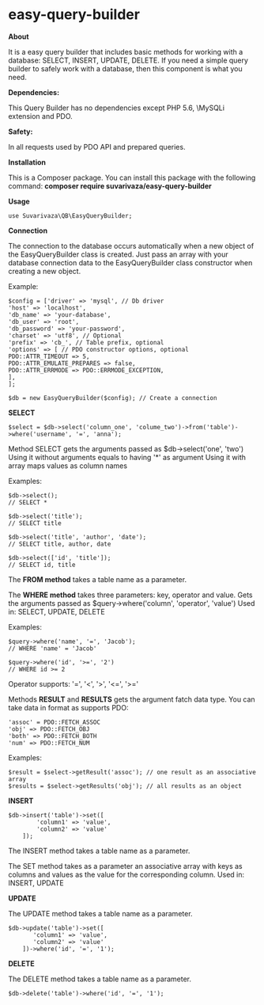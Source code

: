 # easy-query-builder

**About**

It is a easy query builder that includes basic methods for working with a database: SELECT, INSERT, UPDATE, DELETE.
If you need a simple query builder to safely work with a database, then this component is what you need.


**Dependencies:**

This Query Builder has no dependencies except PHP 5.6, \MySQLi extension and PDO.


**Safety:**

In all requests used by PDO API and prepared queries.


**Installation**

This is a Composer package. You can install this package with the following command: 
**composer require suvarivaza/easy-query-builder**


**Usage**

```
use Suvarivaza\QB\EasyQueryBuilder;
```

**Connection**

The connection to the database occurs automatically when a new object of the EasyQueryBuilder class is created.
Just pass an array with your database connection data to the EasyQueryBuilder class constructor when creating a new object.

Example:

```
$config = ['driver' => 'mysql', // Db driver
'host' => 'localhost',
'db_name' => 'your-database',
'db_user' => 'root',
'db_password' => 'your-password',
'charset' => 'utf8', // Optional
'prefix' => 'cb_', // Table prefix, optional
'options' => [ // PDO constructor options, optional
PDO::ATTR_TIMEOUT => 5,
PDO::ATTR_EMULATE_PREPARES => false,
PDO::ATTR_ERRMODE => PDO::ERRMODE_EXCEPTION,
],
];
```

```
$db = new EasyQueryBuilder($config); // Create a connection
```

**SELECT**

```
$select = $db->select('column_one', 'colume_two')->from('table')->where('username', '=', 'anna');
```

Method SELECT gets the arguments passed as $db->select('one', 'two')
Using it without arguments equals to having '*' as argument
Using it with array maps values as column names

Examples:

```
$db->select();
// SELECT *

$db->select('title');
// SELECT title
     
$db->select('title', 'author', 'date');
// SELECT title, author, date
    
$db->select(['id', 'title']);
// SELECT id, title
```

The **FROM method** takes a table name as a parameter.

The **WHERE method** takes three parameters: key, operator and value.
Gets the arguments passed as $query->where('column', 'operator', 'value')
Used in: SELECT, UPDATE, DELETE
     
Examples:

```
$query->where('name', '=', 'Jacob');
// WHERE 'name' = 'Jacob'
     
$query->where('id', '>=', '2')
// WHERE id >= 2
```
Operator supports: '=', '<', '>', '<=', '>='

Methods **RESULT** and **RESULTS** gets the argument fatch data type.
You can take data in format as supports PDO:

```
'assoc' = PDO::FETCH_ASSOC
'obj' => PDO::FETCH_OBJ
'both' => PDO::FETCH_BOTH
'num' => PDO::FETCH_NUM
```

Examples:

```
$result = $select->getResult('assoc'); // one result as an associative array
$results = $select->getResults('obj'); // all results as an object
```


**INSERT**

```
$db->insert('table')->set([
        'column1' => 'value',
        'column2' => 'value'
    ]);
```

The INSERT method takes a table name as a parameter.

The SET method takes as a parameter an associative array with keys as columns and values as the value for the corresponding column.
Used in: INSERT, UPDATE


**UPDATE**

The UPDATE method takes a table name as a parameter.

```
$db->update('table')->set([
       'column1' => 'value',
       'column2' => 'value'
    ])->where('id', '=', '1');
```

**DELETE**

The DELETE method takes a table name as a parameter.

```
$db->delete('table')->where('id', '=', '1');
```
